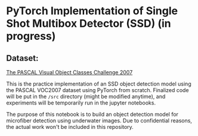 # PyTorch Implementation of Single Shot Multibox Detector (SSD) (in progress)

## Dataset:
[The PASCAL Visual Object Classes Challenge 2007](http://host.robots.ox.ac.uk/pascal/VOC/voc2007/)


This is the practice implementation of an SSD object detection model using the PASCAL VOC2007 dataset using PyTorch from scratch. Finalized code will be put in the `/src` directory (might be modified anytime), and experiments will be temporarily run in the jupyter notebooks.  

The purpose of this notebook is to build an object detection model for microfiber detection using underwater images. Due to confidential reasons, the actual work won't be included in this repository.

